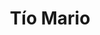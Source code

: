 ---
title: "Tío Mario"
url: /ciudad-autonoma-de-buenos-aires/tio-mario-avenida-santa-fe/
shop: juguetes
---